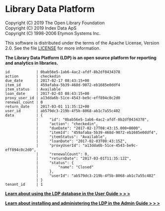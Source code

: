 Library Data Platform
=====================

Copyright (C) 2019 The Open Library Foundation  
Copyright (C) 2019 Index Data ApS  
Copyright (C) 1998-2006 Etymon Systems Inc.

This software is distributed under the terms of the Apache License,
Version 2.0.  See the file
[LICENSE](https://github.com/folio-org/ldp/blob/master/LICENSE) for more
information.

**The Library Data Platform (LDP) is an open source platform for
reporting and analytics in libraries.**

```
id            | 0bab56e5-1ab6-4ac2-afdf-8b2df0434378
action        | checkedin
due_date      | 2017-02-17 08:43:15+00
item_id       | 459afaba-5b39-468d-9072-eb1685e0ddf4
item_status   | Available
loan_date     | 2017-02-03 08:43:15+00
proxy_user_id | a13dda6b-51ce-4543-be9c-eff894c0c2d0
renewal_count | 0
return_date   | 2017-03-01 11:35:12+00
user_id       | ab579dc3-219b-4f5b-8068-ab1c7a55c402
data          | {                                                          
              |     "id": "0bab56e5-1ab6-4ac2-afdf-8b2df0434378",          
              |     "action": "checkedin",                                 
              |     "dueDate": "2017-02-17T08:43:15.000+0000",             
              |     "itemId": "459afaba-5b39-468d-9072-eb1685e0ddf4",      
              |     "itemStatus": "Available",                             
              |     "loanDate": "2017-02-03T08:43:15Z",                    
              |     "proxyUserId": "a13dda6b-51ce-4543-be9c-eff894c0c2d0", 
              |     "renewalCount": 0,                                     
              |     "returnDate": "2017-03-01T11:35:12Z",                  
              |     "status": {                                            
              |         "name": "Closed"                                   
              |     },                                                     
              |     "userId": "ab579dc3-219b-4f5b-8068-ab1c7a55c402"       
              | }
tenant_id     | 1
```

[**Learn about using the LDP database in the User Guide > > >**](USER_GUIDE.md)

[**Learn about installing and administering the LDP in the Admin Guide > > >**](ADMIN_GUIDE.md)
